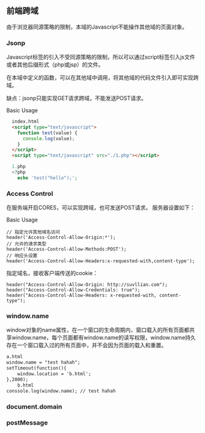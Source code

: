 ## 前端跨域

由于浏览器同源策略的限制，本域的Javascript不能操作其他域的页面对象。

### Jsonp
Javascript标签的引入不受同源策略的限制，所以可以通过script标签引入js文件或者其他后缀形式（php或jsp）的文件。

在本域中定义的函数，可以在其他域中调用，将其他域的代码文件引入即可实现跨域。

缺点：jsonp只能实现GET请求跨域，不能发送POST请求。

Basic Usage
``` html
  index.html
  <script type="text/javascript">
    function test(value) {
      console.log(value);
    }
  </script>
  <script type="text/javascript" src="./1.php"></script>
```

``` php
  1.php
  <?php
    echo 'test("hello");';
```

### Access Control
在服务端开启CORES，可以实现跨域，也可发送POST请求。
服务器设置如下：

Basic Usage
```
// 指定允许其他域名访问  
header('Access-Control-Allow-Origin:*');  
// 允许的请求类型  
header('Access-Control-Allow-Methods:POST');  
// 响应头设置  
header('Access-Control-Allow-Headers:x-requested-with,content-type');
```
指定域名，接收客户端传送的cookie：
```
header("Access-Control-Allow-Origin: http://suvllian.com");
header("Access-Control-Allow-Credentials: true");
header("Access-Control-Allow-Headers: x-requested-with, content-type");
```

### window.name
window对象的name属性，在一个窗口的生命周期内，窗口载入的所有页面都共享window.name，每个页面都有window.name的读写权限，window.name持久存在一个窗口载入过的所有页面中，并不会因为页面的载入和重置。

``` html
a.html
window.name = "test hahah";
setTimeout(function(){
	window.location = 'b.html';
},2000);
	b.html
conssole.log(window.name); // test hahah
```

### document.domain

### postMessage